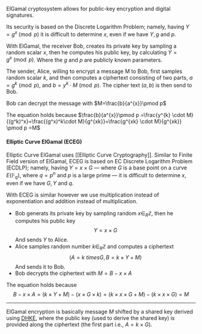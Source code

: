 ElGamal cryptosystem allows for public-key encryption and digital signatures.

Its security is based on the Discrete Logarithm Problem; namely, having $Y=g^{x} \pmod p$ it is difficult to determine $x$, even if we have $Y, g$ and $p$.

With ElGamal, the receiver Bob, creates its private key by sampling a random scalar $x$, then he computes his public key, by calculating $Y=g^{x} \pmod p$. Where the $g$ and $p$ are publicly known parameters.

The sender, Alice, willing to encrypt a message M to Bob, first samples random scalar $k$, and then computes a ciphertext consisting of two parts, $a=g^{k} \pmod p$, and $b=y^{k} \cdot M \pmod p$. The cipher text $(a,b)$ is then send to Bob.

Bob can decrypt the message with $M=\frac{b}{a^{x}}\pmod p$

The equation holds because $\frac{b}{a^{x}}\pmod p =\frac{y^{k} \cdot M}{(g^k)^x}=\frac{(g^x)^k\cdot M}{g^{xk}}=\frac{g^{xk} \cdot M}{g^{xk}} \pmod p =M$   
#### Elliptic Curve ElGamal (ECEG) 

Elliptic Curve ElGamal uses [[Elliptic Curve Cryptography]]. Similar to Finite Field version of ElGamal, ECEG is based on EC Discrete Logarithm Problem (ECDLP); namely, having $Y=x \times G$ — where $G$ is a base point on a curve $E(\mathbb{F}_q)$, where $q=p^n$ and $p$ is a large prime — it is difficult to determine $x$, even if we have $G, Y$ and $q$.

With ECEG is similar however we use multiplication instead of exponentiation and addition instead of multiplication.

- Bob generats its private key by sampling random $x \in_R \mathbb{Z}$, then he computes his public key $$Y=x \times G$$And sends $Y$ to Alice.
- Alice samples random number $k \in_R \mathbb{Z}$ and computes a ciphertext $$(A=k\ times G, B=k \times Y + M)$$And sends it to Bob.
- Bob decrypts the ciphertext with $M=B - x \times A$

The equation holds because $$B - x \times A=(k \times Y + M) - (x \times G \times k) = (k \times x \times G + M) - (k \times x \times G)=M$$

---

ElGamal encryption is basically message $M$ shifted by a shared key derived using [DHKE](https://en.wikipedia.org/wiki/Diffie–Hellman_key_exchange), where the public key (used to derive the shared key) is provided along the ciphertext (the first part i.e., $A = k \times G$).
